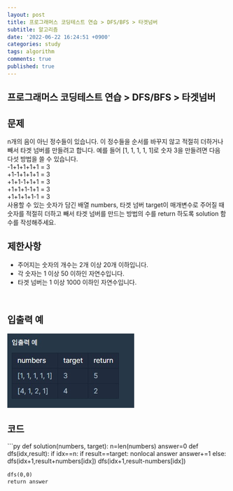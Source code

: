 ```yaml
---
layout: post
title: 프로그래머스 코딩테스트 연습 > DFS/BFS > 타겟넘버
subtitle: 알고리즘
date: '2022-06-22 16:24:51 +0900'
categories: study
tags: algorithm
comments: true
published: true
---
```

## 프로그래머스 코딩테스트 연습 > DFS/BFS > 타겟넘버
<h2>문제</h2>
n개의 음이 아닌 정수들이 있습니다. 이 정수들을 순서를 바꾸지 않고 적절히 더하거나 빼서 타겟 넘버를 만들려고 합니다. 예를 들어 [1, 1, 1, 1, 1]로 숫자 3을 만들려면 다음 다섯 방법을 쓸 수 있습니다.<br>
-1+1+1+1+1 = 3<br>
+1-1+1+1+1 = 3<br>
+1+1-1+1+1 = 3<br>
+1+1+1-1+1 = 3<br>
+1+1+1+1-1 = 3<br>
사용할 수 있는 숫자가 담긴 배열 numbers, 타겟 넘버 target이 매개변수로 주어질 때 숫자를 적절히 더하고 빼서 타겟 넘버를 만드는 방법의 수를 return 하도록 solution 함수를 작성해주세요.<br>
<h2>제한사항</h2>
<ul>
    <li>주어지는 숫자의 개수는 2개 이상 20개 이하입니다.</li>
    <li>각 숫자는 1 이상 50 이하인 자연수입니다.</li>
    <li>타겟 넘버는 1 이상 1000 이하인 자연수입니다.</li>
</ul>
<br>
<h2>입출력 예</h2>
<img src="/assets/img/prodfsbfs1.jpg" title="prodfsbfs1.jpg" alt="prodfsbfs1.jpg"/><br>
<h2>코드</h2>
```py
def solution(numbers, target):
    n=len(numbers)
    answer=0
    def dfs(idx,result):
        if idx==n:
            if result==target:
                nonlocal answer
                answer+=1
        else:
            dfs(idx+1,result+numbers[idx])
            dfs(idx+1,result-numbers[idx])
                
    dfs(0,0)
    return answer
```



